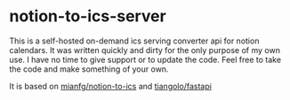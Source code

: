 # notion-to-ics-server

This is a self-hosted on-demand ics serving converter api for notion calendars. It was written quickly and dirty for the only purpose of my own use. I have no time to give support or to update the code. Feel free to take the code and make something of your own.

It is based on [mianfg/notion-to-ics](https://github.com/mianfg/notion-to-ics)
and [tiangolo/fastapi](https://github.com/tiangolo/fastapi)